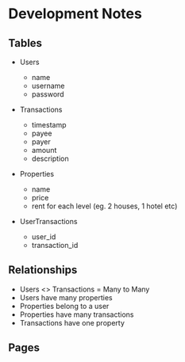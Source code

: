 # Development Notes

## Tables
* Users
  * name
  * username
  * password

* Transactions
  * timestamp
  * payee
  * payer
  * amount
  * description

* Properties
  * name
  * price
  * rent for each level (eg. 2 houses, 1 hotel etc)

* UserTransactions
  * user_id
  * transaction_id

## Relationships
* Users <> Transactions = Many to Many
* Users have many properties
* Properties belong to a user
* Properties have many transactions 
* Transactions have one property

## Pages
